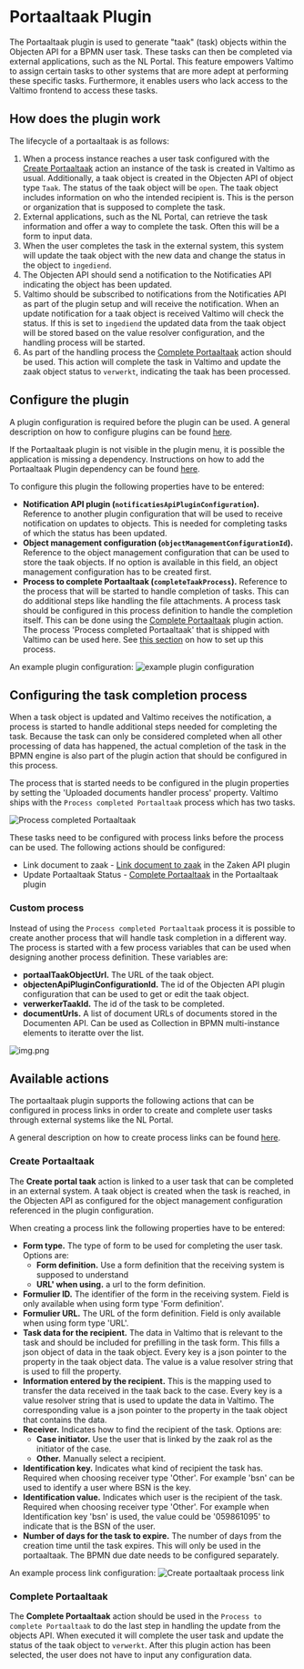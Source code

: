 # Portaaltaak Plugin

The Portaaltaak plugin is used to generate "taak" (task) objects within the Objecten API for a BPMN user task. These tasks can then be completed via external applications, such as the NL Portal. This feature empowers Valtimo to assign certain tasks to other systems that are more adept at performing these specific tasks. Furthermore, it enables users who lack access to the Valtimo frontend to access these tasks.

## How does the plugin work

The lifecycle of a portaaltaak is as follows:

1. When a process instance reaches a user task configured with the [Create Portaaltaak](configure-portaaltaak-plugin.md#create-portaal-taak) action an instance of the task is created in Valtimo as usual. Additionally, a taak object is created in the Objecten API of object type `Taak`. The status of the taak object will be `open`. The taak object includes information on who the intended recipient is. This is the person or organization that is supposed to complete the task.
2. External applications, such as the NL Portal, can retrieve the task information and offer a way to complete the task. Often this will be a form to input data.
3. When the user completes the task in the external system, this system will update the taak object with the new data and change the status in the object to `ingediend`.
4. The Objecten API should send a notification to the Notificaties API indicating the object has been updated.
5. Valtimo should be subscribed to notifications from the Notificaties API as part of the plugin setup and will receive the notification. When an update notification for a taak object is received Valtimo will check the status. If this is set to `ingediend` the updated data from the taak object will be stored based on the value resolver configuration, and the handling process will be started.
6. As part of the handling process the [Complete Portaaltaak](configure-portaaltaak-plugin.md#complete-portaal-taak) action should be used. This action will complete the task in Valtimo and update the zaak object status to `verwerkt`, indicating the taak has been processed.

## Configure the plugin

A plugin configuration is required before the plugin can be used. A general description on how to configure plugins can be found [here](../../plugins/configure-plugin.md).

If the Portaaltaak plugin is not visible in the plugin menu, it is possible the application is missing a dependency. Instructions on how to add the Portaaltaak Plugin dependency can be found [here](../../../nog-een-plek-geven/modules/zgw/portaaltaak.md).

To configure this plugin the following properties have to be entered:

* **Notification API plugin (`notificatiesApiPluginConfiguration`).** Reference to another plugin configuration that will be used to receive notification on updates to objects. This is needed for completing tasks of which the status has been updated.
* **Object management configuration (`objectManagementConfigurationId`).** Reference to the object management configuration that can be used to store the taak objects. If no option is available in this field, an object management configuration has to be created first.
* **Process to complete Portaaltaak (`completeTaakProcess`).** Reference to the process that will be started to handle completion of tasks. This can do additional steps like handling the file attachments. A process task should be configured in this process definition to handle the completion itself. This can be done using the [Complete Portaaltaak](configure-portaaltaak-plugin.md#complete-portaal-taak) plugin action. The process 'Process completed Portaaltaak' that is shipped with Valtimo can be used here. See [this section](configure-portaaltaak-plugin.md#configuring-the-task-completion-process) on how to set up this process.

An example plugin configuration: ![example plugin configuration](../../../using-valtimo/plugin/portaaltaak/img/configure-plugin.png)

## Configuring the task completion process

When a task object is updated and Valtimo receives the notification, a process is started to handle additional steps needed for completing the task. Because the task can only be considered completed when all other processing of data has happened, the actual completion of the task in the BPMN engine is also part of the plugin action that should be configured in this process.

The process that is started needs to be configured in the plugin properties by setting the 'Uploaded documents handler process' property. Valtimo ships with the `Process completed Portaaltaak` process which has two tasks.

![Process completed Portaaltaak](../../../using-valtimo/plugin/portaaltaak/img/process-portaal-taak.png)

These tasks need to be configured with process links before the process can be used. The following actions should be configured:

* Link document to zaak - [Link document to zaak](configure-zaken-api-plugin.md#link-document-to-zaak) in the Zaken API plugin
* Update Portaaltaak Status - [Complete Portaaltaak](configure-portaaltaak-plugin.md#complete-portaal-taak) in the Portaaltaak plugin

### Custom process

Instead of using the `Process completed Portaaltaak` process it is possible to create another process that will handle task completion in a different way. The process is started with a few process variables that can be used when designing another process definition. These variables are:

* **portaalTaakObjectUrl.** The URL of the taak object.
* **objectenApiPluginConfigurationId.** The id of the Objecten API plugin configuration that can be used to get or edit the taak object.
* **verwerkerTaakId.** The id of the task to be completed.
* **documentUrls.** A list of document URLs of documents stored in the Documenten API. Can be used as Collection in BPMN multi-instance elements to iteratte over the list.

![img.png](../../../using-valtimo/plugin/portaaltaak/img/document-urls-collection-example.png)

## Available actions

The portaaltaak plugin supports the following actions that can be configured in process links in order to create and complete user tasks through external systems like the NL Portal.

A general description on how to create process links can be found [here](../../process-link/create-process-link.md).

### Create Portaaltaak

The **Create portal taak** action is linked to a user task that can be completed in an external system. A taak object is created when the task is reached, in the Objecten API as configured for the object management configuration referenced in the plugin configuration.

When creating a process link the following properties have to be entered:

* **Form type.** The type of form to be used for completing the user task. Options are:
  * **Form definition.** Use a form definition that the receiving system is supposed to understand
  * **URL' when using.** a url to the form definition.
* **Formulier ID.** The identifier of the form in the receiving system. Field is only available when using form type 'Form definition'.
* **Formulier URL.** The URL of the form definition. Field is only available when using form type 'URL'.
* **Task data for the recipient.** The data in Valtimo that is relevant to the task and should be included for prefilling in the task form. This fills a json object of data in the taak object. Every key is a json pointer to the property in the taak object data. The value is a value resolver string that is used to fill the property.
* **Information entered by the recipient.** This is the mapping used to transfer the data received in the taak back to the case. Every key is a value resolver string that is used to update the data in Valtimo. The corresponding value is a json pointer to the property in the taak object that contains the data.
* **Receiver.** Indicates how to find the recipient of the task. Options are:
  * **Case initiator.** Use the user that is linked by the zaak rol as the initiator of the case.
  * **Other.** Manually select a recipient.
* **Identification key.** Indicates what kind of recipient the task has. Required when choosing receiver type 'Other'. For example 'bsn' can be used to identify a user where BSN is the key.
* **Identification value.** Indicates which user is the recipient of the task. Required when choosing receiver type 'Other'. For example when Identification key 'bsn' is used, the value could be '059861095' to indicate that is the BSN of the user.
* **Number of days for the task to expire.** The number of days from the creation time until the task expires. This will only be used in the portaaltaak. The BPMN due date needs to be configured separately.

An example process link configuration: ![Create portaaltaak process link](../../../using-valtimo/plugin/portaaltaak/img/configure-create-portaal-taak.png)

### Complete Portaaltaak

The **Complete Portaaltaak** action should be used in the `Process to complete Portaaltaak` to do the last step in handling the update from the objects API. When executed it will complete the user task and update the status of the taak object to `verwerkt`. After this plugin action has been selected, the user does not have to input any configuration data.
